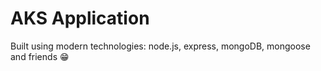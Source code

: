 # AKS Application

Built using modern technologies: node.js, express, mongoDB, mongoose and friends 😁
